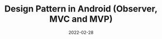 ---
type: theory
date: 2022-02-28
title: Design Pattern in Android (Observer, MVC and MVP) 
tldr: "The challenge for the students is to understand these bases to introduce in the next lesson the Model View ViewModel as the suggested and recommended architecture to use. In this session, we present the design pattern, and we focus on studying the observer pattern with the Model View Controller and Model View Presenter in Java. Then, we discuss their applications in Android environments."
thumbnail: /static_files/presentations/dam_vl05.png
links: 
    - url: /static_files/presentations/dam_vl05.pdf
      name: slides
    - url: https://github.com/JordiMateoUdL/DAM-MVC-MVP
      name: code
---